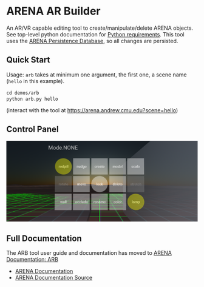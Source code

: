 # ARENA AR Builder
An AR/VR capable editing tool to create/manipulate/delete ARENA objects. See top-level python documentation for [Python requirements](https://github.com/conix-center/arena-py). This tool uses the [ARENA Persistence Database](https://github.com/conix-center/arena-persist), so all changes are persisted.

## Quick Start
Usage: `arb` takes at minimum one argument, the first one, a scene name (`hello` in this example).
```
cd demos/arb
python arb.py hello
```
(interact with the tool at https://arena.andrew.cmu.edu?scene=hello) 

## Control Panel
![AR Builder Panel](arb-panel.png)

## Full Documentation
The ARB tool user guide and documentation has moved to [ARENA Documentation: ARB](https://conix-center.github.io/ARENA/content/tools/authoring.html)
- [ARENA Documentation](https://conix-center.github.io/ARENA)
- [ARENA Documentation Source](https://github.com/conix-center/ARENA)
